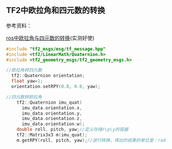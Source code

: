 ## TF2中欧拉角和四元数的转换

参考资料：

[ros中欧拉角与四元数的转换](https://blog.csdn.net/weixin_42454034/article/details/107136341)(实测好使)

```cpp
#include "tf2_msgs/msg/tf_message.hpp"
#include <tf2/LinearMath/Quaternion.h>
#include <tf2_geometry_msgs/tf2_geometry_msgs.h>

//欧拉角转四元数
  tf2::Quaternion orientation;
  float yaw=1;
  orientation.setRPY(0.0, 0.0, yaw);

//四元数转欧拉角
    tf2::Quaternion imu_quat(
      imu_data.orientation.x,
      imu_data.orientation.y,
      imu_data.orientation.z,
      imu_data.orientation.w);
    double roll, pitch, yaw;//定义存储r\p\y的容器
    tf2::Matrix3x3 m(imu_quat);
    m.getRPY(roll, pitch, yaw);//进行转换，得出的结果的单位是：rad
    

```

